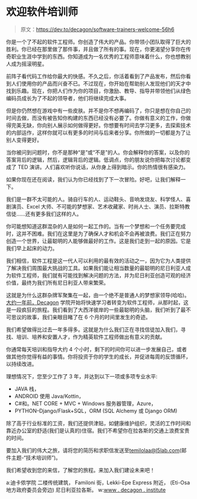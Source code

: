 # 欢迎软件培训师

> 原文：<https://dev.to/decagon/software-trainers-welcome-56h6>

你是一个了不起的软件工程师。你创造了伟大的产品。你带领小团队取得了巨大的胜利。你已经在那里做了那件事，并且做了所有的事。现在，你更渴望分享你在传奇职业生涯中学到的东西。你知道成为一名优秀的工程师意味着什么，你也想教别人成为摇滚明星。

前阵子看代码工作给你最大的快感。不久之后，你活着看到了产品发布，然后你看到人们使用你的产品而兴奋不已。不过现在，你开始在帮助别人发现他们的天才中找到乐趣。现在，你把人们作为你的项目，你激励、教导、指导并带领他们从绿色编码员成长为了不起的领导者，他们将继续完成大事。

但是你仍然想在游戏中有一些皮肤。并不是你不想再编码了，你只是想在你自己的时间去做，而没有被告知你构建的东西已经没有必要了。你做有意义的工作，你做得完美无缺，你向别人展示如何做得更好。你想要有时间去学习更多，去探索技术的内部运作，这样你就可以有更多的时间与后来者分享。你所做的一切都是为了让别人变得更好。

当你被问到问题时，你不是那种“是”或“不是”的人。你会解释你的答案，以及你的答案背后的逻辑，然后，逻辑背后的逻辑。低调点，你的朋友说你把每次讨论都变成了 TED 演讲。人们喜欢听你说话，从你身上得到暗示。你的热情很有感染力。

如果你现在还在阅读，我们认为你已经找到了下一次冒险。好吧，让我们解释一下。

我们是一群不太可能的人。骑自行车的人、运动鞋头、音响发烧友、科学怪人、喜剧演员、Excel 大师、不可能的梦想家、艺术收藏家、时尚人士、演员、拉斯特教信徒……还有更多我们这样的人。

你可能想知道这群混杂的人是如何一起工作的。当有一个梦想和一个任务要完成时，这并不困难。我们在这里是为了确保人才和机会不会再被浪费。我们正在努力创造一个世界，让最聪明的人能够做最好的工作。这是我们走到一起的原因。它是我们早上起床的动力。

我们相信，软件工程是这一代人可以利用的最有效的活动之一，因为它为人类提供了解决我们周围最大挑战的工具。如果我们能让相当数量的最聪明的尼日利亚人成为软件工程师，我们就有可能找到解决问题的方法，并为尼日利亚创造可观的经济价值，最终为我们所有尼日利亚人带来繁荣。

这就是为什么这群杂牌军聚集在一起，由一个绝不是普通人的梦想家领导(哈哈)。[大约一年前，Decagon](https://decagonhq.com/) 学院开始将快速学习者转变为软件工程师，从那时起，这是一段疯狂的旅程。我们看到了大西洋彼岸的一些最聪明的头脑，我们听到了最不可思议的故事，我们亲眼目睹了在 6 个月的时间里发生的奇迹。

我们希望做得比过去一年多得多。这就是为什么我们正在寻找信徒加入我们，寻找、培训、培养和安置人才，作为精英软件工程师做出有意义的贡献。

你通常每天培训和指导大约 4 个小时，剩下的时间你可以进一步发展自己，或者做其他你觉得有益的事情。你将投资于你的学生的成长，并促进每周的反馈循环，以持续改进。

理想情况下，您至少工作了 3 年，并达到以下一项或多项专业水平:

*   JAVA 栈，
*   ANDROID 使用 Java/Kottin，
*   C#和。NET CORE + MVC + Windows 服务器管理，Azure，
*   PYTHON–Django/Flask+SQL，ORM (SQL Alchemy 或 Django ORM)

除了高于行业标准的工资，我们还提供津贴，如健康维护组织，灵活的工作时间和靠近办公室的舒适(我们是认真的)住宿。我们不希望你在拉各斯的交通上浪费宝贵的时间。

要加入我们的伟大之旅，请将您的简历和求职信发送至[temilolaa@l5lab.com](mailto:temilolaa@l5lab.com)(邮件主题-“技术培训师”)。

我们希望收到您的来信，了解您的旅程。来加入我们建设未来吧！

a:迪卡侬学院
二楼传统建筑，
Familoni 街，Lekki-Epe Express 附近，
(Eti-Osa 地方政府委员会旁边)
尼日利亚拉各斯。
w:[www . decagon . institute](//www.decagon.institute)